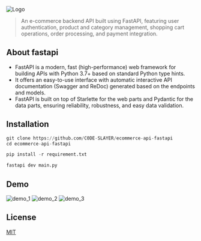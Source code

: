 ![Logo](https://raw.githubusercontent.com/C0DE-SLAYER/ecommerce-api-fastapi/master/github_assets/logo.png)

> An e-commerce backend API built using FastAPI, featuring user authentication, product and category management, shopping cart operations, order processing, and payment integration.

## About fastapi
* FastAPI is a modern, fast (high-performance) web framework for building APIs with Python 3.7+ based on standard Python type hints.
* It offers an easy-to-use interface with automatic interactive API documentation (Swagger and ReDoc) generated based on the endpoints and models.
* FastAPI is built on top of Starlette for the web parts and Pydantic for the data parts, ensuring reliability, robustness, and easy data validation.

## Installation

```python
git clone https://github.com/C0DE-SLAYER/ecommerce-api-fastapi
cd ecommerce-api-fastapi

pip install -r requirement.txt

fastapi dev main.py
```

## Demo

![demo_1](https://raw.githubusercontent.com/C0DE-SLAYER/ecommerce-api-fastapi/master/github_assets/demo_1.png)
![demo_2](https://raw.githubusercontent.com/C0DE-SLAYER/ecommerce-api-fastapi/master/github_assets/demo_2.png)
![demo_3](https://raw.githubusercontent.com/C0DE-SLAYER/ecommerce-api-fastapi/master/github_assets/demo_3.png)

## License

[MIT](https://github.com/C0DE-SLAYER/ecommerce-api-fastapi/blob/master/LICENSE.txt)